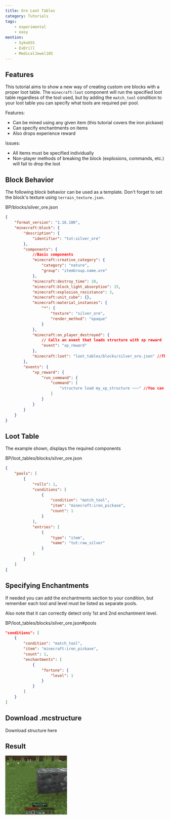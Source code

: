 ```yaml
---
title: Ore Loot Tables
category: Tutorials
tags:
    - experimental
    - easy
mention:
    - SykoUSS
    - ExDrill
    - MedicalJewel105
---
```


## Features

This tutorial aims to show a new way of creating custom ore blocks with a proper loot table. The `minecraft:loot` component will run the specified loot table regardless of the tool used, but by adding the `match_tool` condition to your loot table you can specify what tools are required per pool.

Features:

-   Can be mined using any given item (this tutorial covers the iron pickaxe)
-   Can specify enchantments on items
-	Also drops experience reward

Issues:

-   All items must be specified individually
-   Non-player methods of breaking the block (explosions, commands, etc.) will fail to drop the loot

## Block Behavior

The following block behavior can be used as a template. Don't forget to set the block's texture using `terrain_texture.json`.

<CodeHeader>BP/blocks/silver_ore.json</CodeHeader>

```json
{
	"format_version": "1.16.100",
	"minecraft:block": {
		"description": {
			"identifier": "tut:silver_ore"
		},
		"components": {
			//Basic components
			"minecraft:creative_category": {
				"category": "nature",
				"group": "itemGroup.name.ore"
			},
			"minecraft:destroy_time": 10,
			"minecraft:block_light_absorption": 15,
			"minecraft:explosion_resistance": 3,
			"minecraft:unit_cube": {},
			"minecraft:material_instances": {
				"*": {
					"texture": "silver_ore",
					"render_method": "opaque"
				}
			},
			"minecraft:on_player_destroyed": {
				// Calls an event that loads structure with xp reward
				"event": "xp_reward"
			},
			"minecraft:loot": "loot_tables/blocks/silver_ore.json" //The component will not run the loot if the held tool has silk touch
		},
		"events": {
			"xp_reward": {
				"run_command": {
					"command": [
						"structure load my_xp_structure ~~~" //You can download structure with saved xp orbs lower
					]
				}
			}
		}
	}
}
```

## Loot Table

The example shown, displays the required components

<CodeHeader>BP/loot_tables/blocks/silver_ore.json</CodeHeader>

```json
{
	"pools": [
		{
			"rolls": 1,
			"conditions": [
				{
					"condition": "match_tool",
					"item": "minecraft:iron_pickaxe",
					"count": 1
				}
			],
			"entries": [
				{
					"type": "item",
					"name": "tut:raw_silver"
				}
			]
		}
	]
{
```

## Specifying Enchantments

If needed you can add the enchantments section to your condition, but remember each tool and level must be listed as separate pools.

Also note that it can correctly detect only 1st and 2nd enchantment level.

<CodeHeader>BP/loot_tables/blocks/silver_ore.json#pools</CodeHeader>

```json
"conditions": [
	{
		"condition": "match_tool",
		"item": "minecraft:iron_pickaxe",
		"count": 1,
		"enchantments": [
			{
				"fortune": {
					"level": 1
				}
			}
		]
	}
]
```

## Download .mcstructure

<BButton link="https://wiki.bedrock.dev/assets/packs/tutorials/ore-loot/my_xp_structure.mcstructure">Download structure here</BButton>

## Result

![](/assets/images/blocks/ore-loot/result.gif)
